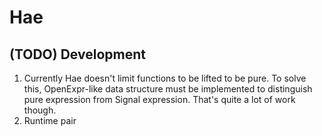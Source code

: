 # Hae
## (TODO) Development
1. Currently Hae doesn't limit functions to be lifted to be pure.
    To solve this, OpenExpr-like data structure must be implemented to distinguish
    pure expression from Signal expression. That's quite a lot of work though.
2. Runtime pair
